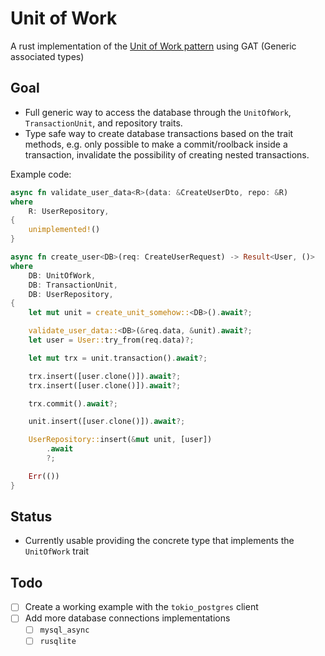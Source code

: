 # Unit of Work

A rust implementation of the [Unit of Work pattern](https://martinfowler.com/eaaCatalog/unitOfWork.html) using GAT (Generic associated types)

## Goal

- Full generic way to access the database through the `UnitOfWork`, `TransactionUnit`, and repository traits.
- Type safe way to create database transactions based on the trait methods, e.g. only possible to make a commit/roolback inside a transaction, invalidate the possibility of creating nested transactions.

Example code:

```rust
async fn validate_user_data<R>(data: &CreateUserDto, repo: &R)
where
	R: UserRepository,
{
	unimplemented!()
}

async fn create_user<DB>(req: CreateUserRequest) -> Result<User, ()>
where
	DB: UnitOfWork,
	DB: TransactionUnit,
	DB: UserRepository,
{
	let mut unit = create_unit_somehow::<DB>().await?;

	validate_user_data::<DB>(&req.data, &unit).await?;
	let user = User::try_from(req.data)?;

	let mut trx = unit.transaction().await?;

	trx.insert([user.clone()]).await?;
	trx.insert([user.clone()]).await?;

	trx.commit().await?;

	unit.insert([user.clone()]).await?;

	UserRepository::insert(&mut unit, [user])
		.await
		?;

	Err(())
}
```

## Status

- Currently usable providing the concrete type that implements the `UnitOfWork` trait

## Todo

- [ ] Create a working example with the `tokio_postgres` client
- [ ] Add more database connections implementations
  - [ ] `mysql_async`
  - [ ] `rusqlite`
